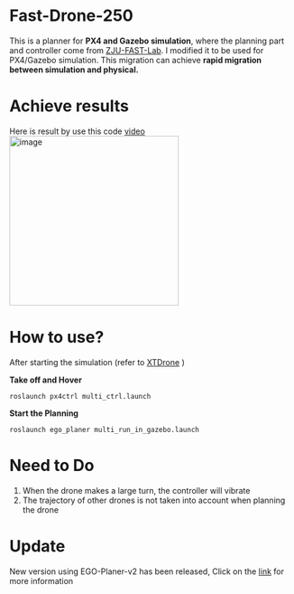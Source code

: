 # Fast-Drone-250
This is a planner for **PX4 and Gazebo simulation**, where the planning part and controller come from [ZJU-FAST-Lab](https://github.com/ZJU-FAST-Lab/Fast-Drone-250).
I modified it to be used for PX4/Gazebo simulation. This migration can achieve **rapid migration between simulation and physical.**
# Achieve results
Here is result by use this code [video]( https://www.bilibili.com/video/BV1C2B2YrEfU/?share_source=copy_web&vd_source=694800f4f1ae99186a15066decbc1bc2)
<img src="https://github.com/user-attachments/assets/2379b1f9-1222-418b-a035-910554b53d3f" alt="image" width="300">
# How to use?
After starting the simulation (refer to [XTDrone](https://github.com/robin-shaun/XTDrone) )

**Take off and Hover**

`roslaunch px4ctrl multi_ctrl.launch`

**Start the Planning**

`roslaunch ego_planer multi_run_in_gazebo.launch` 

# Need to Do

1. When the drone makes a large turn, the controller will vibrate
2. The trajectory of other drones is not taken into account when planning the drone


# Update

New version using EGO-Planer-v2 has been released, Click on the [link](https://github.com/XXLiu-HNU/Fast-Drone-250-v2) for more information

